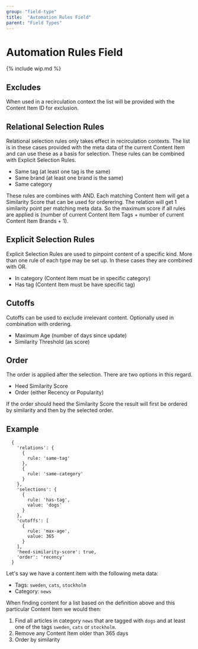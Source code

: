 ```yaml
---
group: "field-type"
title:  "Automation Rules Field"
parent: "Field Types"
---
```


# Automation Rules Field

{% include wip.md %}

## Excludes

When used in a recirculation context the list will be provided with the Content Item ID for exclusion.

## Relational Selection Rules

Relational selection rules only takes effect in recirculation contexts. The list is in these cases provided with the meta data of the current Content Item and can use these as a basis for selection. These rules can be combined with Explicit Selection Rules.

* Same tag (at least one tag is the same)
* Same brand (at least one brand is the same)
* Same category

These rules are combines with AND. Each matching Content Item will get a Similarity Score that can be used for orderering. The relation will get 1 similarity point per matching meta data. So the maximum score if all rules are applied is (number of current Content Item Tags + number of current Content Item Brands + 1). 

## Explicit Selection Rules

Explicit Selection Rules are used to pinpoint content of a specific kind. 
More than one rule of each type may be set up. In these cases they are combined with OR. 

* In category (Content Item must be in specific category)
* Has tag (Content Item must be have specific tag)

## Cutoffs

Cutoffs can be used to exclude irrelevant content. Optionally used in combination with ordering.

* Maximum Age (number of days since update)
* Similarity Threshold (as score)

## Order

The order is applied after the selection. There are two options in this regard.

* Heed Similarity Score
* Order (either Recency or Popularity)

If the order should heed the Similarity Score the result will first be ordered by similarity and then by the selected order.

## Example

```
  {
    'relations': {
      {
        rule: 'same-tag'
      },
      {
        rule: 'same-category'
      }
    },
    'selections': {
      {
        rule: 'has-tag',
        value: 'dogs'
      }
    },
    'cutoffs': [
      {
        rule: 'max-age',
        value: 365
      }
    ],
    'heed-similarity-score': true,
    'order': 'recency'
  }

```

Let's say we have a content item with the following meta data:
* Tags: `sweden`, `cats`, `stockholm`
* Category: `news`

When finding content for a list based on the definition above and this particular Content Item we would then:

1. Find all articles in category `news` that are tagged with `dogs` and at least one of the tags `sweden`, 
`cats` or `stockholm`.
2. Remove any Content Item older than 365 days
3. Order by similarity


